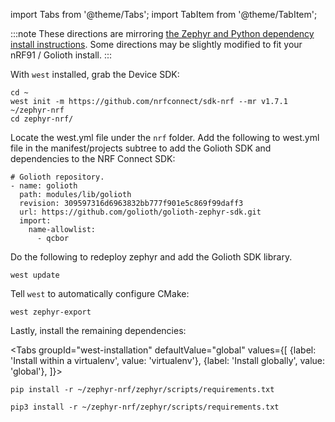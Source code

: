 
import Tabs from '@theme/Tabs';
import TabItem from '@theme/TabItem';

:::note
These directions are mirroring [the Zephyr and Python dependency install instructions](https://docs.zephyrproject.org/latest/getting_started/index.html#get-zephyr-and-install-python-dependencies). Some directions may be slightly modified to fit your nRF91 / Golioth install.
:::


With `west` installed, grab the Device SDK:


```
cd ~
west init -m https://github.com/nrfconnect/sdk-nrf --mr v1.7.1 ~/zephyr-nrf
cd zephyr-nrf/
```
Locate the west.yml file under the `nrf` folder.
Add the following to west.yml file in the manifest/projects subtree to add the Golioth SDK and dependencies to the NRF Connect SDK:
```
# Golioth repository.
- name: golioth
  path: modules/lib/golioth
  revision: 309597316d6963832bb777f901e5c869f99daff3
  url: https://github.com/golioth/golioth-zephyr-sdk.git
  import:
    name-allowlist:
      - qcbor

```
Do the following to redeploy zephyr and add the Golioth SDK library.
```
west update
```

Tell `west` to automatically configure CMake:

```
west zephyr-export
```

Lastly, install the remaining dependencies:

<Tabs
groupId="west-installation"
defaultValue="global"
values={[
{label: 'Install within a virtualenv', value: 'virtualenv'},
{label: 'Install globally', value: 'global'},
]}>
<TabItem value="virtualenv">

```
pip install -r ~/zephyr-nrf/zephyr/scripts/requirements.txt
```

</TabItem>
<TabItem value="global">

```
pip3 install -r ~/zephyr-nrf/zephyr/scripts/requirements.txt
```

</TabItem>
</Tabs>
